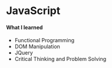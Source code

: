 # JavaScript
<h4> What I learned </h4>
<ul>
  <li>Functional Programming</li>
  <li>DOM Manipulation</li>
  <li>JQuery</li>
  <li>Critical Thinking and Problem Solving</li>
</ul>

